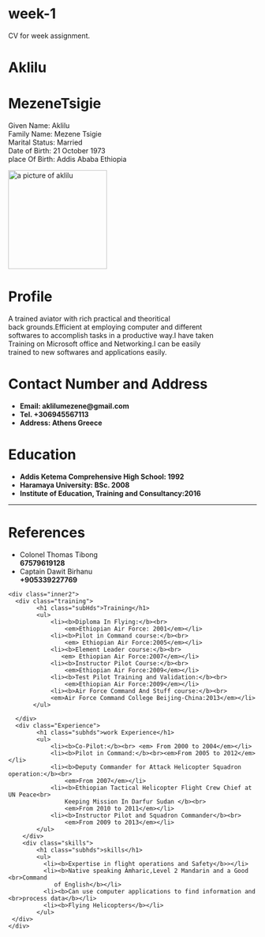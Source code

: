 # week-1
CV for week assignment.
<!DOCTYPE html>
<html lang="en">
<head>
    <link rel="stylesheet"  href="curriculm.css">
    <meta charset="UTF-8">
    <meta name="viewport" content="width=device-width, initial-scale=1.0">
    <meta http-equiv="X-UA-Compatible" content="ie=edge">
    <title>MyCv</title>
    

</head>
<body>
<div class="outerall">
  <div class="outermost1">
      <div class="hedname">
        <div> 
           <div class="akl">
            <h1 ><span class="aklunderline">Aklilu</span></h1>
           <h1 ><span class="mezunderline">Mezene</span>Tsigie</h1>
           </div> 
           <p class="namestrong">
               Given Name: Aklilu<br>
               Family Name: Mezene Tsigie<br>
               Marital Status: Married<br>
               Date of Birth: 21 October 1973<br>
               place Of Birth: Addis Ababa Ethiopia<br>
          </ps>
       </div> 
      </div>
     <div class="hedphoto">
            <img src="kilophoto.jpg" alt="a picture of aklilu" style="width: 200px;">
     </div>
  </div>  
<div class="outermost">
  <div class="inner1">
    <div class="coltop">
       <h1 class="subHds">Profile</h1>
        <P>
        A trained aviator with rich practical and theoritical<br>
        back grounds.Efficient at employing computer and different<br>
        softwares to accomplish tasks in a productive way.I have taken<br>
        Training on Microsoft office and Networking.I can be easily<br>
        trained to new softwares and applications easily.<br>
        </P>
    </div>
    <div class="colmiddle">
        <h1 class="subHds"> Contact Number and Address</h1>
        <ul>
            <li><b>Email: aklilumezene@gmail.com</b></li>
            <li> <b>Tel. +306945567113</b></li>
            <li><b>Address: Athens Greece</b></li>
        </ul>
    </div>
    <div class="colbotom">
        <h1 class="subHds"> Education </h1>
        <Ul>
        <li><b>Addis Ketema Comprehensive High School: 1992</b></li>
        <li><b>Haramaya University: BSc. 2008</b></li>
        <li><b>Institute of Education, Training and Consultancy:2016</b></li>
        </Ul>
    </div> 
    <hr>
        <div class="col base">
        <h1 class="subHds">References</h1>
        <ul>
            <li>Colonel Thomas Tibong</li>
            <b><Tel class="67579619128">67579619128</Tel></b>
            <li>Captain Dawit Birhanu</li>
            <b><Tel class="+905339227769">+905339227769</Tel></b>
        </ul>
      </div>
    </pre>
    </div>      

    <div class="inner2">
      <div class="training">
            <h1 class="subHds">Training</h1>
            <ul>
                <li><b>Diploma In Flying:</b><br>
                    <em>Ethiopian Air Force: 2001</em></li>
                <li><b>Pilot in Command course:</b><br>
                    <em> Ethiopian Air Force:2005</em></li> 
                <li><b>Element Leader course:</b><br>
                   <em> Ethiopian Air Force:2007</em></li> 
                <li><b>Instructor Pilot Course:</b><br>
                    <em>Ethiopian Air Force:2009</em></li>
                <li><b>Test Pilot Training and Validation:</b><br>
                    <em>Ethiopian Air Force:2009</em></li>     
                <li><b>Air Force Command And Stuff course:</b><br>
                <em>Air Force Command College Beijing-China:2013</em></li>
           </ul>

      </div>
      <div class="Experience">
            <h1 class="subhds">work Experience</h1>
            <ul>
                <li><b>Co-Pilot:</b><br> <em> From 2000 to 2004</em></li>
                <li><b>Pilot in Command:</b><br><em>From 2005 to 2012</em></li>
                <li><b>Deputy Commander for Attack Helicopter Squadron operation:</b><br>
                    <em>From 2007</em></li>
                <li><b>Ethiopian Tactical Helicopter Flight Crew Chief at UN Peace<br>
                    Keeping Mission In Darfur Sudan </b><br>
                    <em>From 2010 to 2011</em></li>
                <li><b>Instructor Pilot and Squadron Commander</b><br>
                    <em>From 2009 to 2013</em></li>
            </ul>
        </div>
        <div class="skills">
            <h1 class="subhds">skills</h1>
            <ul>
              <li><b>Expertise in flight operations and Safety</b>></li>
              <li><b>Native speaking Amharic,Level 2 Mandarin and a Good <br>Command
                 of English</b></li>
              <li><b>Can use computer applications to find information and <br>process data</b></li>
              <li><b>Flying Helicopters</b></li>
            </ul>
     </div>
    </div> 
  </div> 
  </div>  
</body>
</html>
